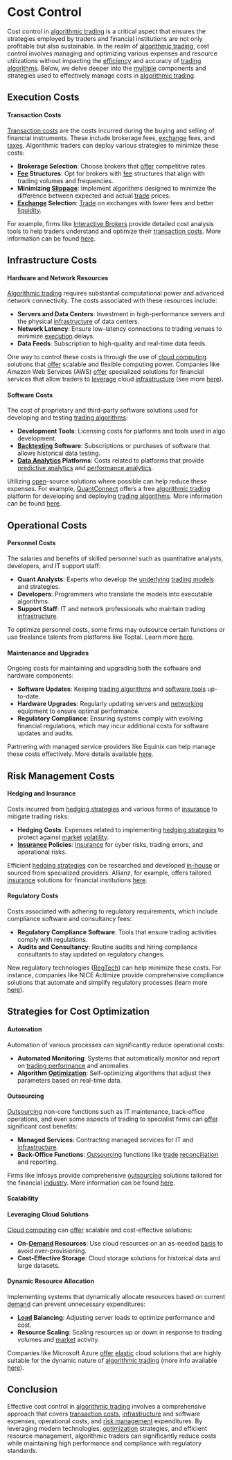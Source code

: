 # Cost Control

Cost control in [algorithmic trading](../a/accountability.md) is a critical aspect that ensures the strategies employed by traders and financial institutions are not only profitable but also sustainable. In the realm of [algorithmic trading](../a/accountability.md), cost control involves managing and optimizing various expenses and resource utilizations without impacting the [efficiency](../e/efficiency.md) and accuracy of [trading algorithms](../t/trading_algorithms.md). Below, we delve deeper into the [multiple](../m/multiple.md) components and strategies used to effectively manage costs in [algorithmic trading](../a/accountability.md).

## Execution Costs

#### Transaction Costs
[Transaction costs](../t/transaction_costs.md) are the costs incurred during the buying and selling of financial instruments. These include brokerage fees, [exchange](../e/exchange.md) fees, and [taxes](../t/taxes.md). Algorithmic traders can deploy various strategies to minimize these costs:
- **Brokerage Selection**: Choose brokers that [offer](../o/offer.md) competitive rates.
- **[Fee](../f/fee.md) Structures**: Opt for brokers with [fee](../f/fee.md) structures that align with trading volumes and frequencies.
- **Minimizing [Slippage](../s/slippage.md)**: Implement algorithms designed to minimize the difference between expected and actual [trade](../t/trade.md) prices.
- **[Exchange](../e/exchange.md) Selection**: [Trade](../t/trade.md) on exchanges with lower fees and better [liquidity](../l/liquidity.md).

For example, firms like [Interactive Brokers](../i/interactive_brokers.md) provide detailed cost analysis tools to help traders understand and optimize their [transaction costs](../t/transaction_costs.md). More information can be found [here](https://www.interactivebrokers.com/en/index.php?f=1531).

## Infrastructure Costs

#### Hardware and Network Resources
[Algorithmic trading](../a/accountability.md) requires substantial computational power and advanced network connectivity. The costs associated with these resources include:
- **Servers and Data Centers**: Investment in high-performance servers and the physical [infrastructure](../i/infrastructure.md) of data centers.
- **Network Latency**: Ensure low-latency connections to trading venues to minimize [execution](../e/execution.md) delays.
- **Data Feeds**: Subscription to high-quality and real-time data feeds.

One way to control these costs is through the use of [cloud computing](../c/cloud_computing_in_trading.md) solutions that [offer](../o/offer.md) scalable and flexible computing power. Companies like Amazon Web Services (AWS) [offer](../o/offer.md) specialized solutions for financial services that allow traders to [leverage](../l/leverage.md) cloud [infrastructure](../i/infrastructure.md) (see more [here](https://aws.amazon.com/financial-services/algorithmic-trading/)).

#### Software Costs
The cost of proprietary and third-party software solutions used for developing and testing [trading algorithms](../t/trading_algorithms.md):
- **Development Tools**: Licensing costs for platforms and tools used in algo development.
- **[Backtesting](../b/backtesting.md) Software**: Subscriptions or purchases of software that allows historical data testing.
- **[Data Analytics](../d/data_analytics.md) Platforms**: Costs related to platforms that provide [predictive analytics](../p/predictive_analytics.md) and [performance analytics](../p/performance_analytics.md).

Utilizing [open](../o/open.md)-source solutions where possible can help reduce these expenses. For example, [QuantConnect](../q/quantconnect.md) offers a free [algorithmic trading](../a/accountability.md) platform for developing and deploying [trading algorithms](../t/trading_algorithms.md). More information can be found [here](https://www.quantconnect.com/).

## Operational Costs

#### Personnel Costs
The salaries and benefits of skilled personnel such as quantitative analysts, developers, and IT support staff:
- **Quant Analysts**: Experts who develop the [underlying](../u/underlying.md) [trading models](../t/trading_models.md) and strategies.
- **Developers**: Programmers who translate the models into executable algorithms.
- **Support Staff**: IT and network professionals who maintain trading [infrastructure](../i/infrastructure.md).

To optimize personnel costs, some firms may outsource certain functions or use freelance talents from platforms like Toptal. Learn more [here](https://www.toptal.com/finance/trading).

#### Maintenance and Upgrades
Ongoing costs for maintaining and upgrading both the software and hardware components:
- **Software Updates**: Keeping [trading algorithms](../t/trading_algorithms.md) and [software tools](../s/software_tools_for_trading.md) up-to-date.
- **Hardware Upgrades**: Regularly updating servers and [networking](../n/networking.md) equipment to ensure optimal performance.
- **Regulatory Compliance**: Ensuring systems comply with evolving financial regulations, which may incur additional costs for software updates and audits.

Partnering with managed service providers like Equinix can help manage these costs effectively. More details available [here](https://www.equinix.com/solutions/by-industry/financial-services/).

## Risk Management Costs

#### Hedging and Insurance
Costs incurred from [hedging strategies](../h/hedging_strategies.md) and various forms of [insurance](../i/insurance.md) to mitigate trading risks:
- **Hedging Costs**: Expenses related to implementing [hedging strategies](../h/hedging_strategies.md) to protect against [market](../m/market.md) [volatility](../v/volatility.md).
- **[Insurance](../i/insurance.md) Policies**: [Insurance](../i/insurance.md) for cyber risks, trading errors, and operational risks.

Efficient [hedging strategies](../h/hedging_strategies.md) can be researched and developed [in-house](../i/in-house.md) or sourced from specialized providers. Allianz, for example, offers tailored [insurance](../i/insurance.md) solutions for financial institutions [here](https://www.agcs.allianz.com/solutions/financial-lines/).

#### Regulatory Costs
Costs associated with adhering to regulatory requirements, which include compliance software and consultancy fees:
- **Regulatory Compliance Software**: Tools that ensure trading activities comply with regulations.
- **Audits and Consultancy**: Routine audits and hiring compliance consultants to stay updated on regulatory changes.

New regulatory technologies ([RegTech](../r/regtech.md)) can help minimize these costs. For instance, companies like NICE Actimize provide comprehensive compliance solutions that automate and simplify regulatory processes (learn more [here](https://www.niceactimize.com/solutions/regtech-compliance)).

## Strategies for Cost Optimization

#### Automation
Automation of various processes can significantly reduce operational costs:
- **Automated Monitoring**: Systems that automatically monitor and report on [trading performance](../t/trading_performance.md) and anomalies.
- **Algorithm [Optimization](../o/optimization.md)**: Self-optimizing algorithms that adjust their parameters based on real-time data.

#### Outsourcing
[Outsourcing](../o/outsourcing.md) non-core functions such as IT maintenance, back-office operations, and even some aspects of trading to specialist firms can [offer](../o/offer.md) significant cost benefits:
- **Managed Services**: Contracting managed services for IT and [infrastructure](../i/infrastructure.md).
- **Back-Office Functions**: [Outsourcing](../o/outsourcing.md) functions like [trade](../t/trade.md) [reconciliation](../r/reconciliation.md) and reporting.

Firms like Infosys provide comprehensive [outsourcing](../o/outsourcing.md) solutions tailored for the financial [industry](../i/industry.md). More information can be found [here](https://www.infosys.com/industries/financial-services.html).

#### Scalability

#### Leveraging Cloud Solutions
[Cloud computing](../c/cloud_computing_in_trading.md) can [offer](../o/offer.md) scalable and cost-effective solutions:
- **On-[Demand](../d/demand.md) Resources**: Use cloud resources on an as-needed [basis](../b/basis.md) to avoid over-provisioning.
- **Cost-Effective Storage**: Cloud storage solutions for historical data and large datasets.

#### Dynamic Resource Allocation
Implementing systems that dynamically allocate resources based on current [demand](../d/demand.md) can prevent unnecessary expenditures:
- **[Load](../l/load.md) Balancing**: Adjusting server loads to optimize performance and cost.
- **Resource Scaling**: Scaling resources up or down in response to trading volumes and [market](../m/market.md) activity.

Companies like Microsoft Azure [offer](../o/offer.md) [elastic](../e/elastic.md) cloud solutions that are highly suitable for the dynamic nature of [algorithmic trading](../a/accountability.md) (more info available [here](https://azure.microsoft.com/en-us/solutions/financial-services/)).

## Conclusion
Effective cost control in [algorithmic trading](../a/accountability.md) involves a comprehensive approach that covers [transaction costs](../t/transaction_costs.md), [infrastructure](../i/infrastructure.md) and software expenses, operational costs, and [risk management](../r/risk_management.md) expenditures. By leveraging modern technologies, [optimization](../o/optimization.md) strategies, and efficient resource management, algorithmic traders can significantly reduce costs while maintaining high performance and compliance with regulatory standards.